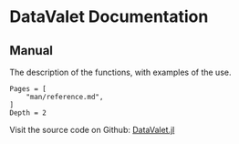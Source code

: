# DataValet Documentation

## Manual

The description of the functions, with examples of the use.

```@contents
Pages = [
    "man/reference.md",
]
Depth = 2
```

Visit the source code on Github: [DataValet.jl](https://github.com/PetrKryslUCSD/DataValet.jl)